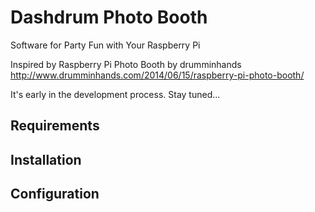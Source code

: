 # Dashdrum Photo Booth

Software for Party Fun with Your Raspberry Pi

Inspired by Raspberry Pi Photo Booth by drumminhands
<http://www.drumminhands.com/2014/06/15/raspberry-pi-photo-booth/>

It's early in the development process.  Stay tuned...

## Requirements

## Installation

## Configuration